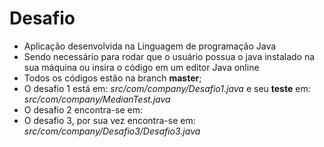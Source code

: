 # Desafio

- Aplicação desenvolvida na Linguagem de programação Java
- Sendo necessário para rodar que o usuário possua o java instalado na sua máquina ou insira o código em um editor Java online
- Todos os códigos estão na branch **master**;
- O desafio 1 está em: _src/com/company/Desafio1.java_ e seu **teste** em: _src/com/company/MedianTest.java_
- O desafio 2 encontra-se em: 
- O desafio 3, por sua vez encontra-se em: _src/com/company/Desafio3/Desafio3.java_
